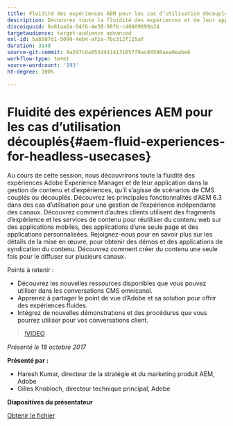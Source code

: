 ```yaml
---
title: Fluidité des expériences AEM pour les cas d’utilisation découplés
description: Découvrez toute la fluidité des expériences et de leur application dans la gestion de contenu et d’expériences, qu’il s’agisse de scénarios de CMS couplés ou découplés. Découvrez les principales fonctionnalités d’AEM 6.3, qui offrent des cas d’utilisation pour une gestion de l’expérience indépendante des canaux, et bien plus encore.
discoiquuid: 0a81aa6a-94f6-4e38-98fb-c48809899a24
targetaudience: target-audience advanced
exl-id: 5ab507d1-5099-4eb4-af2a-7bc312f115af
duration: 3149
source-git-commit: 9a297cda953d4414131657f9ac84580aea0eabeb
workflow-type: tm+mt
source-wordcount: '193'
ht-degree: 100%

---
```


# Fluidité des expériences AEM pour les cas d’utilisation découplés{#aem-fluid-experiences-for-headless-usecases}

Au cours de cette session, nous découvrirons toute la fluidité des expériences Adobe Experience Manager et de leur application dans la gestion de contenu et d’expériences, qu’il s’agisse de scénarios de CMS couplés ou découplés. Découvrez les principales fonctionnalités d’AEM 6.3 dans des cas d’utilisation pour une gestion de l’expérience indépendante des canaux. Découvrez comment d’autres clients utilisent des fragments d’expérience et les services de contenu pour réutiliser du contenu web sur des applications mobiles, des applications d’une seule page et des applications personnalisées. Rejoignez-nous pour en savoir plus sur les détails de la mise en œuvre, pour obtenir des démos et des applications de syndication du contenu. Découvrez comment créer du contenu une seule fois pour le diffuser sur plusieurs canaux.

Points à retenir :

* Découvrez les nouvelles ressources disponibles que vous pouvez utiliser dans les conversations CMS omnicanal.
* Apprenez à partager le point de vue d’Adobe et sa solution pour offrir des expériences fluides.
* Intégrez de nouvelles démonstrations et des procédures que vous pourrez utiliser pour vos conversations client.

>[!VIDEO](https://video.tv.adobe.com/v/20495/?quality=9)

*Présenté le 18 octobre 2017*

**Présenté par :**

* Haresh Kumar, directeur de la stratégie et du marketing produit AEM, Adobe
* Gilles Knobloch, directeur technique principal, Adobe

**Diapositives du présentateur**

[Obtenir le fichier](assets/gems-fluid-experiencesoct1617.pdf)
<!--
[Get back to the Overview](https://helpx.adobe.com/experience-manager/kt/eseminars/gems/aem-index.html)
-->
